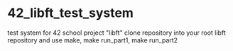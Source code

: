 # 42_libft_test_system
test system for 42 school project "libft"
clone repository into your root libft repository and use make, make run_part1, make run_part2
